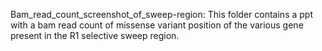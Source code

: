 
Bam_read_count_screenshot_of_sweep-region: This folder contains a ppt with a bam read count of missense variant position of the various gene present in the R1 selective sweep region.
